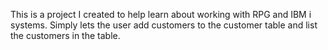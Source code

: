 This is a project I created to help learn about working with RPG and IBM i systems. Simply lets the user add customers to the customer table and list the customers in the table.
